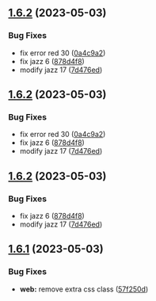 ## [1.6.2](https://github.com/mattclough1/tokens-studio-test/compare/web-1.6.1...web-1.6.2) (2023-05-03)


### Bug Fixes

* fix error red 30 ([0a4c9a2](https://github.com/mattclough1/tokens-studio-test/commit/0a4c9a2a4792a54e4fb55d886ca60f1fa39d37ef))
* fix jazz 6 ([878d4f8](https://github.com/mattclough1/tokens-studio-test/commit/878d4f814c1c126759c8e84477c419afdf293963))
* modify jazz 17 ([7d476ed](https://github.com/mattclough1/tokens-studio-test/commit/7d476eddea505e5492bb5548a90162ae24532c21))

## [1.6.2](https://github.com/mattclough1/tokens-studio-test/compare/web-1.6.1...web-1.6.2) (2023-05-03)


### Bug Fixes

* fix error red 30 ([0a4c9a2](https://github.com/mattclough1/tokens-studio-test/commit/0a4c9a2a4792a54e4fb55d886ca60f1fa39d37ef))
* fix jazz 6 ([878d4f8](https://github.com/mattclough1/tokens-studio-test/commit/878d4f814c1c126759c8e84477c419afdf293963))
* modify jazz 17 ([7d476ed](https://github.com/mattclough1/tokens-studio-test/commit/7d476eddea505e5492bb5548a90162ae24532c21))

## [1.6.2](https://github.com/mattclough1/tokens-studio-test/compare/web-1.6.1...web-1.6.2) (2023-05-03)


### Bug Fixes

* fix jazz 6 ([878d4f8](https://github.com/mattclough1/tokens-studio-test/commit/878d4f814c1c126759c8e84477c419afdf293963))
* modify jazz 17 ([7d476ed](https://github.com/mattclough1/tokens-studio-test/commit/7d476eddea505e5492bb5548a90162ae24532c21))

## [1.6.1](https://github.com/mattclough1/tokens-studio-test/compare/web-1.6.0...web-1.6.1) (2023-05-03)


### Bug Fixes

* **web:** remove extra css class ([57f250d](https://github.com/mattclough1/tokens-studio-test/commit/57f250dbfea09c945eaa6576e58938a2c5bc079d))
